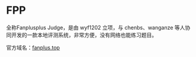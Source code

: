 # FPP

全称Fanplusplus Judge，是由 wyf1202 立项，与 chenbs、wanganze 等人协同开发的一款本地评测系统，非常方便，没有网络也能练习题目。

官方域名：[fanplus.top](fanplus.top)
